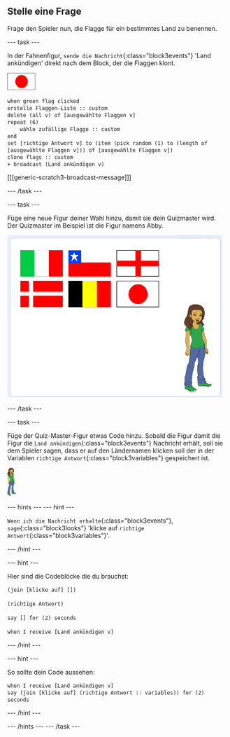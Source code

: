 ## Stelle eine Frage

Frage den Spieler nun, die Flagge für ein bestimmtes Land zu benennen.

--- task ---

In der Fahnenfigur, `sende die Nachricht`{:class="block3events"} 'Land ankündigen' direkt nach dem Block, der die Flaggen klont.

![Flaggenfigur](images/flag-sprite.png)

```blocks3
when green flag clicked
erstelle Flaggen-Liste :: custom
delete (all v) of [ausgewählte Flaggen v]
repeat (6)
    wähle zufällige Flagge :: custom
end
set [richtige Antwort v] to (item (pick random (1) to (length of [ausgewählte Flaggen v])) of [ausgewählte Flaggen v])
clone flags :: custom
+ broadcast (Land ankündigen v)

```

[[[generic-scratch3-broadcast-message]]]

--- /task ---

--- task ---

Füge eine neue Figur deiner Wahl hinzu, damit sie dein Quizmaster wird. Der Quizmaster im Beispiel ist die Figur namens Abby.

![Abby Figur](images/bear-sprite.png)

--- /task ---

--- task ---

Füge der Quiz-Master-Figur etwas Code hinzu. Sobald die Figur damit die Figur die `Land ankündigen`{:class="block3events"} Nachricht erhält, soll sie dem Spieler sagen, dass er auf den Ländernamen klicken soll der in der Variablen `richtige Antwort`{:class="block3variables"} gespeichert ist.

![Charakter Figur](images/char-sprite.png)

--- hints ---
 --- hint ---

`Wenn ich die Nachricht erhalte`{:class="block3events"}, `sage`{:class="block3looks"} 'klicke auf `richtige Antwort`{:class="block3variables"}'.

--- /hint ---

--- hint ---

Hier sind die Codeblöcke die du brauchst:

```blocks3
(join [klicke auf] [])

(richtige Antwort)

say [] for (2) seconds

when I receive [Land ankündigen v]
```

--- /hint ---

--- hint ---

So sollte dein Code aussehen:

```blocks3
when I receive [Land ankündigen v]
say (join [klicke auf] (richtige Antwort :: variables)) for (2) seconds
```

--- /hint ---

--- /hints --- --- /task ---
